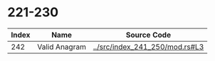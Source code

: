 # 221-230

Index | Name    | Source Code
----- | ------- | -----------
242   | Valid Anagram | [../src/index_241_250/mod.rs#L3](../src/index_241_250/mod.rs#L3)
